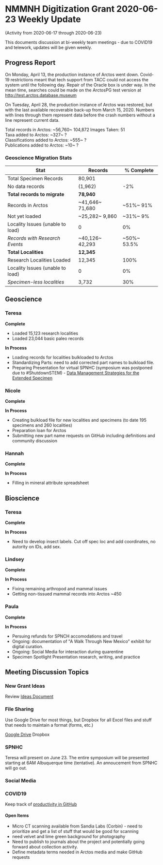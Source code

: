 # NMMNH Digitization Grant 2020-06-23 Weekly Update
(Activity from 2020-06-17 through 2020-06-23)

This documents discussion at bi-weekly team meetings - due to COVID19 and telework, updates will be given weekly.

## Progress Report

On Monday, April 13, the production instance of Arctos went down. Covid-19 restrictions meant that tech support from TACC could not access the system until the following day. Repair of the Oracle box is under way. In the mean time, searches could be made on the ArctosPG test version at http://test.arctos.database.museum

On Tuesday, April 28, the production instance of Arctos was restored, but with the last available recoverable back-up from March 15, 2020. Numbers with lines through them represent data before the crash numbers without a line represent current data.

Total records in Arctos: ~56,760~ 104,872 
Images Taken: 51  
Taxa added to Arctos: ~327~ ?  
Classifications added to Arctos: ~555~ ?  
Publications added to Arctos: ~10~ ?  

### Geoscience Migration Stats  

Stat | Records	| % Complete 
-- | -- | --
Total Specimen Records	| 80,901 |	
No data records	| (1,962)	| -2% | 
**Total records to migrate**	| **78,940** | 	
Records in Arctos	| ~41,646~ 71,680 |	~51%~ 91%
Not yet loaded	| ~25,282~ 9,860 |	~31%~ 9%
Locality Issues (unable to load)	| 0 |	0%
*Records with Research Events*	| ~40,126~ 42,293 |	~50%~ 53.5%
**Total Localities**	| **12,345** |	
Research Localities Loaded	| 12,345 |	100%
Locality Issues (unable to load)	| 0 |	0%
*Specimen-less localities*	| 3,732 |	30%

## Geoscience
### Teresa
**Complete**
- Loaded 15,123 research localities
- Loaded 23,044 basic paleo records
 
**In Process**
 - Loading records for localities bulkloaded to Arctos
 - Standardizing Parts: need to add corrected part names to bulkload file.
 - Preparing Presentation for virtual SPNHC (symposium was postponed due to #ShutdownSTEM) - [Data Management Strategies for the Extended Specimen](https://github.com/ArctosDB/SPNHC/issues/33#issuecomment-586483125)
  
### Nicole
**Complete**

**In Process**
- Creating bulkload file for new localities and specimens (to date 195 specimens and 260 localities)
- Preparation loan for Arctos
- Submitting new part name requests on GitHub including definitions and community discussion

### Hannah
**Complete**

**In Process**
 - Filling in mineral attribute spreadsheet
 
## Bioscience
### Teresa
**Complete**

**In Process**
 - Need to develop insect labels. Cut off spec loc and add coordinates, no autority on IDs, add sex.
 
### Lindsey
**Complete**


**In Process**
 - Fixing remaining arthropod and mammal issues
 - Getting non-tissued mammal records into Arctos ~450
  
### Paula
**Complete**


**In Process**
 - Persuing refunds for SPNCH accomodations and travel 
 - Ongoing: documentation of "A Walk Through New Mexico" exhibit for digital curation.
 - Ongoing: Social Media for interaction during quarentine
 - Specimen Spotlight Presentation research, writing, and practice
 
## Meeting Discussion Topics

### New Grant Ideas
Review [Ideas Document](https://drive.google.com/open?id=1XIoWyDddDmCqZubPN19NDKZvFQbW0T151vaRyJZQ3bw)

### File Sharing
Use Google Drive for most things, but Dropbox for all Excel files and stuff that needs to maintain a format (forms, etc.)

[Google Drive](https://drive.google.com/open?id=1Fol3x_1L2UOc0PoMQKS7ldOrofJACL09)
Dropbox

### SPNHC

Teresa will present on June 23. The entire symposium will be presented starting at 6AM Albuquerque time (tentative). An annoucement from SPNHC will go out.

### Social Media


### COVID19

Keep track of [productivity in GitHub](https://github.com/ArctosDB/data-migration/tree/master/NMMNH/Telework)

#### Open Items
- Micro CT scanning available from Sandia Labs (Corbin) - need to prioritize and get a list of stuff that would be good for scanning
- need velvet and lime green background for photography
- Need to publish to journals about the project and potentially going forward about collection activity.
- Define metadata terms needed in Arctos media and make GitHub requests
